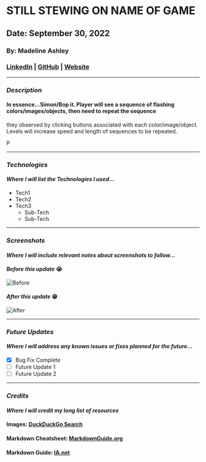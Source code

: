 # **STILL STEWING ON NAME OF GAME**

## Date: September 30, 2022

### By: Madeline Ashley

### [LinkedIn](https://www.linkedin.com/in/madeline-ashley-11a4413a/) | [GitHub](https://github.com/mashbash2150) | [Website](https://www.hellomashley.com)

---

### **_Description_**

#### In essence...Simon/Bop it. Player will see a sequence of flashing colors/images/objects, then need to repeat the sequence
they observed by clicking buttons associated with each color/image/object. Levels will increase speed and length of sequences to be repeated. 

P

---

### **_Technologies_**

#### _Where I will list the Technologies I used..._

- Tech1
- Tech2
- Tech3
  - Sub-Tech
  - Sub-Tech

---

### **_Screenshots_**

#### _Where I will include relevant notes about screenshots to follow..._

#### _Before this update_ :sob:

![Before](https://external-content.duckduckgo.com/iu/?u=https%3A%2F%2Fi.ytimg.com%2Fvi%2F-UvXyRlBKR0%2Fmaxresdefault.jpg&f=1&nofb=1)

#### _After this update_ :grin:

![After](https://external-content.duckduckgo.com/iu/?u=https%3A%2F%2Fd.ibtimes.co.uk%2Fen%2Ffull%2F1545347%2Fspace-propulsion.jpg&f=1&nofb=1)

---

### **_Future Updates_**

#### _Where I will address any known issues or fixes planned for the future..._

- [x] Bug Fix Complete
- [ ] Future Update 1
- [ ] Future Update 2

---

### **_Credits_**

#### _Where I will credit my long list of resources_

#### Images: [DuckDuckGo Search](https://duckduckgo.com/?q=image+of+rocketship&iax=images&ia=images&iai=https%3A%2F%2Fd.ibtimes.co.uk%2Fen%2Ffull%2F1545347%2Fspace-propulsion.jpg)

#### Markdown Cheatsheet: [MarkdownGuide.org](https://www.markdownguide.org/cheat-sheet/)

#### Markdown Guide: [IA.net](https://ia.net/writer/support/general/markdown-guide)

